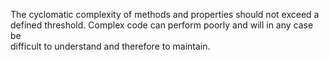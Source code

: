 
The cyclomatic complexity of methods and properties should not exceed a defined threshold. Complex code can perform poorly and will in any case be<br>difficult to understand and therefore to maintain.
